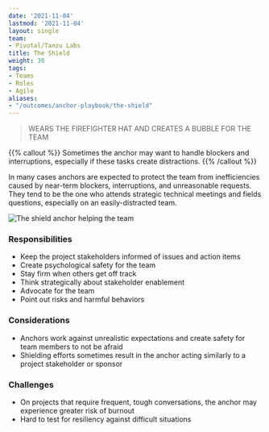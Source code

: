 ```yaml
---
date: '2021-11-04'
lastmod: '2021-11-04'
layout: single
team:
- Pivotal/Tanzu Labs
title: The Shield
weight: 30
tags:
- Teams
- Roles
- Agile
aliases:
- "/outcomes/anchor-playbook/the-shield"
---
```

> WEARS THE FIREFIGHTER HAT AND CREATES A BUBBLE FOR THE TEAM

{{% callout %}}
Sometimes the anchor may want to handle blockers and interruptions, especially if these tasks create distractions.
{{% /callout %}}

In many cases anchors are expected to protect the team from inefficiencies caused by near-term blockers, interruptions, and unreasonable requests. They tend to be the one who attends strategic technical meetings and fields questions, especially on an easily-distracted team.

![The shield anchor helping the team](/learningpaths/anchor-playbook/images/sitting.jpg)

### Responsibilities
- Keep the project stakeholders informed of issues and action items
- Create psychological safety for the team
- Stay firm when others get off track
- Think strategically about stakeholder enablement
- Advocate for the team
- Point out risks and harmful behaviors

### Considerations
- Anchors work against unrealistic expectations and create safety for team members to not be afraid
- Shielding efforts sometimes result in the anchor acting similarly to a project stakeholder or sponsor

### Challenges
- On projects that require frequent, tough conversations, the anchor may experience greater risk of burnout
- Hard to test for resiliency against difficult situations